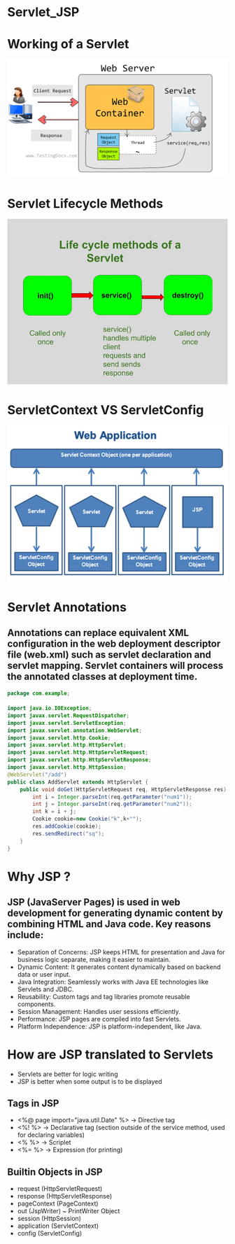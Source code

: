 # Servlet_JSP
# Working of a Servlet
![](assets/image.png)

# Servlet Lifecycle Methods
![](assets/lifecycle.png)

# ServletContext VS ServletConfig
![](assets/diff.png)

# Servlet Annotations
## Annotations can replace equivalent XML configuration in the web deployment descriptor file (web.xml) such as servlet declaration and servlet mapping. Servlet containers will process the annotated classes at deployment time.

```java
package com.example;

import java.io.IOException;
import javax.servlet.RequestDispatcher;
import javax.servlet.ServletException;
import javax.servlet.annotation.WebServlet;
import javax.servlet.http.Cookie;
import javax.servlet.http.HttpServlet;
import javax.servlet.http.HttpServletRequest;
import javax.servlet.http.HttpServletResponse;
import javax.servlet.http.HttpSession;
@WebServlet("/add")
public class AddServlet extends HttpServlet {
    public void doGet(HttpServletRequest req, HttpServletResponse res) throws IOException, ServletException {
        int i = Integer.parseInt(req.getParameter("num1"));
        int j = Integer.parseInt(req.getParameter("num2"));
        int k = i + j;
        Cookie cookie=new Cookie("k",k+"");
        res.addCookie(cookie);
        res.sendRedirect("sq");
    }
}
```

# Why JSP ?
## JSP (JavaServer Pages) is used in web development for generating dynamic content by combining HTML and Java code. Key reasons include:

* Separation of Concerns: JSP keeps HTML for presentation and Java for business logic separate, making it easier to maintain.
* Dynamic Content: It generates content dynamically based on backend data or user input.
* Java Integration: Seamlessly works with Java EE technologies like Servlets and JDBC.
* Reusability: Custom tags and tag libraries promote reusable components.
* Session Management: Handles user sessions efficiently.
* Performance: JSP pages are compiled into fast Servlets.
* Platform Independence: JSP is platform-independent, like Java.

# How are JSP translated to Servlets
* Servlets are better for logic writing
* JSP is better when some output is to be displayed
## Tags in JSP
* <%@ page import="java.util.Date" %>  -> Directive tag
* <%! %> -> Declarative tag (section outside of the service method, used for declaring variables)
* <% %> -> Scriplet 
* <%= %> -> Expression (for printing)

## Builtin Objects in JSP
* request (HttpServletRequest)
* response (HttpServletResponse)
* pageContext (PageContext)
* out (JspWriter) ~ PrintWriter Object
* session (HttpSession)
* application (ServletContext)
* config (ServletConfig)